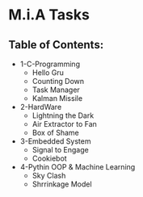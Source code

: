 # **M.i.A Tasks**
## Table of Contents:
+ 1-C-Programming
    + Hello Gru
    + Counting Down
    + Task Manager
    + Kalman Missile
+ 2-HardWare
    + Lightning the Dark
    + Air Extractor to Fan
    + Box of Shame
+ 3-Embedded System
    + Signal to Engage
    + Cookiebot 
+ 4-Pythin OOP & Machine Learning
    + Sky Clash
    + Shrrinkage Model


     




